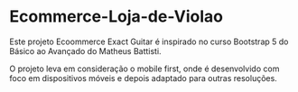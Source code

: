 # Ecommerce-Loja-de-Violao

Este projeto Ecoommerce Exact Guitar é inspirado no curso Bootstrap 5 do Básico ao Avançado do Matheus Battisti.

O projeto leva em consideração o mobile first, onde é desenvolvido com foco em dispositivos móveis e depois adaptado para outras resoluções.
